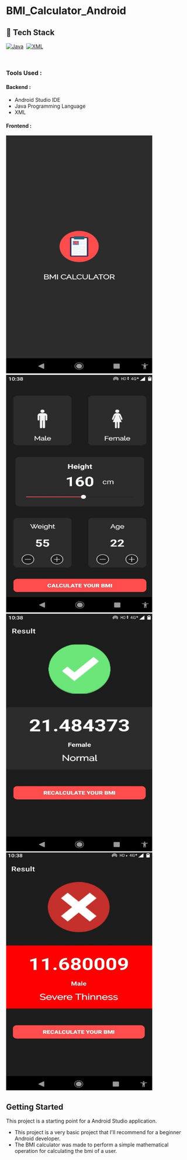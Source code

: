 # BMI_Calculator_Android

## 📌 Tech Stack


[![Java](https://img.shields.io/badge/Java%20-%23E34F26.svg?&style=for-the-badge&logo=Java&logoColor=white)](https://github.com/heistejiri)&nbsp;
[![XML](https://img.shields.io/badge/XML%20-%231572B6.svg?&style=for-the-badge&logo=XML&logoColor=white)](https://github.com/heistejiri)&nbsp;

<br>


### Tools Used :
#### Backend :
  * Android Studio IDE
  * Java Programming Language
  * XML
#### Frontend :
 
 <img src="/screenshots/screenshot1.jpg"  height ="650" width="400"/>
 <img src="/screenshots/screenshot2.jpg" height ="650" width="400" >
 <img src="/screenshots/screenshot3.jpg" height ="650" width="400" >
 <img src="/screenshots/screenshot4.jpg" height ="650" width="400" >
  

## Getting Started

This project is a starting point for a Android Studio application.

- This project is a very basic project that I'll recommend for a beginner Android developer.
- The BMI calculator was made to perform a simple mathematical operation for calculating the bmi of a user.
  
